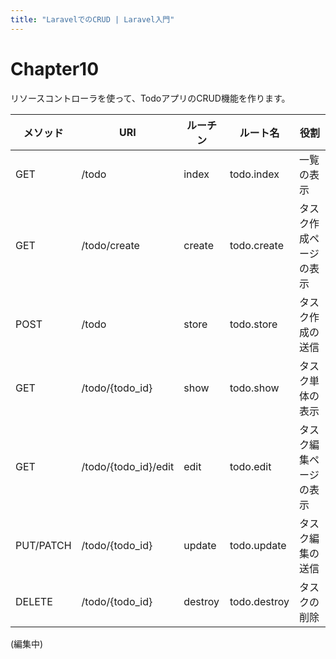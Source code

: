 ```yaml
---
title: "LaravelでのCRUD | Laravel入門"
---
```


# Chapter10

リソースコントローラを使って、TodoアプリのCRUD機能を作ります。

| メソッド | URI | ルーチン | ルート名 | 役割 |
|---|---|---|---|---|
| GET | /todo |	index | todo.index | 一覧の表示 |
| GET | /todo/create | create | todo.create | タスク作成ページの表示 |
| POST | /todo | store | todo.store | タスク作成の送信 |
| GET | /todo/{todo_id} | show | todo.show | タスク単体の表示 |
| GET | /todo/{todo_id}/edit | edit | todo.edit | タスク編集ページの表示 |
| PUT/PATCH| /todo/{todo_id} |update|todo.update | タスク編集の送信 |
| DELETE | /todo/{todo_id} |destroy|todo.destroy | タスクの削除 |


(編集中)
